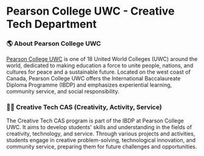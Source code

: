 # Pearson College UWC - Creative Tech Department

### 🌎 About Pearson College UWC
[Pearson College UWC](https://www.pearsoncollege.ca/) is one of 18 United World Colleges (UWC) around the world, dedicated to making education a force to unite people, nations, and cultures for peace and a sustainable future. Located on the west coast of Canada, Pearson College UWC offers the International Baccalaureate Diploma Programme (IBDP) and emphasizes experiential learning, community service, and social responsibility.

### 🧑‍💻 Creative Tech CAS (Creativity, Activity, Service)
The Creative Tech CAS program is part of the IBDP at Pearson College UWC. It aims to develop students' skills and understanding in the fields of creativity, technology, and service. Through various projects and activities, students engage in creative problem-solving, technological innovation, and community service, preparing them for future challenges and opportunities.
